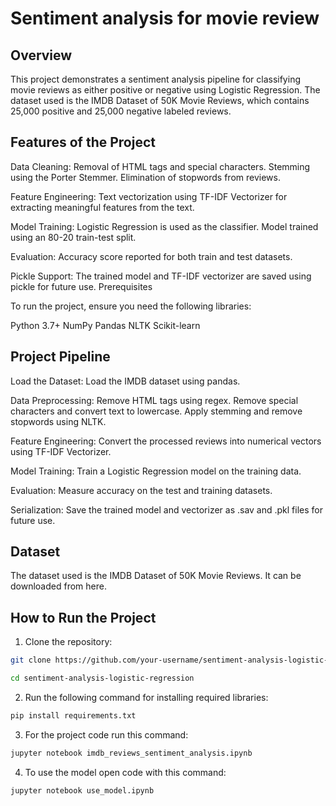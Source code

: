 # Sentiment analysis for movie review

## Overview
This project demonstrates a sentiment analysis pipeline for classifying movie reviews as either positive or negative using Logistic Regression. The dataset used is the IMDB Dataset of 50K Movie Reviews, which contains 25,000 positive and 25,000 negative labeled reviews.

## Features of the Project

Data Cleaning:
Removal of HTML tags and special characters.
Stemming using the Porter Stemmer.
Elimination of stopwords from reviews.

Feature Engineering:
Text vectorization using TF-IDF Vectorizer for extracting meaningful features from the text.

Model Training:
Logistic Regression is used as the classifier.
Model trained using an 80-20 train-test split.

Evaluation:
Accuracy score reported for both train and test datasets.

Pickle Support:
The trained model and TF-IDF vectorizer are saved using pickle for future use.
Prerequisites

To run the project, ensure you need the following libraries:

Python 3.7+
NumPy
Pandas
NLTK
Scikit-learn

## Project Pipeline

Load the Dataset:
Load the IMDB dataset using pandas.

Data Preprocessing:
Remove HTML tags using regex.
Remove special characters and convert text to lowercase.
Apply stemming and remove stopwords using NLTK.

Feature Engineering:
Convert the processed reviews into numerical vectors using TF-IDF Vectorizer.

Model Training:
Train a Logistic Regression model on the training data.

Evaluation:
Measure accuracy on the test and training datasets.

Serialization:
Save the trained model and vectorizer as .sav and .pkl files for future use.


## Dataset
The dataset used is the IMDB Dataset of 50K Movie Reviews. It can be downloaded from here.


## How to Run the Project

1. Clone the repository:

```bash
git clone https://github.com/your-username/sentiment-analysis-logistic-regression.git

cd sentiment-analysis-logistic-regression
```

2. Run the following command for installing required libraries:

```bash
pip install requirements.txt
```

3. For the project code run this command:

```bash
jupyter notebook imdb_reviews_sentiment_analysis.ipynb
```

4. To use the model open code with this command:

```bash
jupyter notebook use_model.ipynb
```


